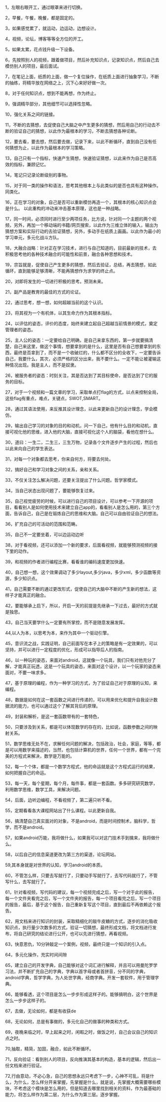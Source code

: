1，左眼右眼开工，通过眼罩来进行切换。    

2，早餐，午餐，晚餐，都是固定的。   

3，如果感觉累了，就运动，边运动，边想设计。    

4，视频，论坛，博客等等全方位的开工。    

5，如果太累，花点钱升级一下设备。     

6，先按照别人的视频，跟着做项目，然后补充知识点，记录知识点，然后自己去模仿别人的项目，最后面试。        

7，在笔记上面，纸质的上面，做一个复位操作，在纸质上面进行抽象学习，不断的抽练，将精华放在网络之上，沉下心来好好做一次。    

8，对于任何知识点，想到不能再想，作为终止。     

9，强调精华部分，其他细节可以选择性忽略。      

10，强化关系之间的链接。    

11，不断的去猜想，去促使自己大脑之中产生更多的猜想，然后用自己的行动去不断的验证自己的猜想，以此作为最根本的学习，不断去猜想各种论断。    

12，要去看，要去想，然后要去做，记录下来，以此不断循环，直到自己没有任何猜想为止，以此作为最根本的学习策略。     

13，自己只有一个指标，快速产生猜想，快速验证猜想，以此来作为自己是否高效的指标，兼顾记忆。

14，笔记只记录论断级别的事物。  

15，对于同一类的操作和语法，思考其他根本上与此类似的是否也具有这种操作。同类化。     

16，正在学习的对象，自己是否可以重新模仿再造一个，其根本的核心知识点会是什么。 以此重构的冲动来冲击基本原理，这也是一种战略。       

17，同一时间，必须同时进行至少两项任务，比方说，针对同一个主题的两个视频，另外，再加一个移动端的书籍/网页搜索，以此作为三维立体的输入，输出为猜想方案和实际行动的去验证猜想，另外，多动手在纸质上画画。以此作为最小的学习单元，多元化战斗方队。    

18，大融合战略：针对正在学习技术，进行与自己知道的，目前最新的技术，去积极思考他的各种技术融合的可能性和前景，融合各种思想和技术。   

19，宗旨就是，促使自己产生更多的猜想，然后去验证，总结，再去猜想，如此循环，直到能够足够清晰，不能再猜想作为求学的终止点。     

20，对即将发生的一切进行积极的思考。预测未来。

21，副产品是教育的最佳的方式的论证。    

22，通过思考，想一想，如何超越当前的这个认识。   

23，将其视为一个有机体，以其生命力作为其根本指标。    

24，以评估的姿态，评价的态度，始终来建立起自己超越当前情景的模式，奠定管理者的姿态。    

25，主人公的姿态：一定要给自己明确，是自己来拿东西的，第一步就要搞清楚，自己来这里，做这个事情，想要拿到的是什么，这里是否有自己想要拿到的东西，最终是否拿到了，而不是一个收破烂的，什么都不区分的全收下，一定要告诉自己，我要什么，其次，必须严格的区分出来，我不要什么。一定不能让被灌输这种情况出现。我是主人，而不是奴隶。           

26，被服务者的姿态：时刻关注，其是否达到了其目标使命，是否达到了它的服务的目标。   

27，对于一个视频和一篇文章的学习，采取单点打flag的方式，以点来控制全局，这些flag有重点，难点，关键点，SWOT,SMART。     

28，通过其语法使用，来反推其设计理念，以此来更新自己的设计理念，学会模仿。    

29，输出自己学习的对象的目的和动机，问一下自己，他有什么目的和动机，直接可视化他的思维，进入他的大脑，直接可视化这个人的脑袋，看他在想什么。     

30，道曰：一生二，二生三，三生万物，记录各个文件逐步产生的过程，然后也以此来向自己的学生表达。  

31，对每一个对象都去思考，你来自何方，将要去何处。    

32，搞好自己和学习对象之间的关系，亲和关系。    

33，不仅关注怎么解决问题，还要关注提出了什么问题。哲学家模式。     

34，当自己状态出现问题了，要能够恢复过来。    

35，自己视觉疲劳的时候，可以进行自己的项目设计，可以参考一下开源的项目，看看别人是如何使用技术来建立自己app的，看看别人是怎么用的，第三个方面，告诉自己，自己是在锻炼自己的思维和大脑。自己可以自由验证自己的想法。

36，扩充自己的可活动的范围和范畴。    

35，自己不一定要坐着，可以边运动边听    

38，对于看视频，还可以添加一个新的要求，后面看视频，就能够预测视频的接下里的动作。    

39，和视频的作者进行编程比赛，看看谁的编码速度更加快速。  

40，自己想一想，这个效果调动了多少layout,多少java，多少xml，多少函数等资源，多少知识点。    

41，自己需要不断的通过更改形式，促使自己的大脑中不断的产生新的想法，这样子才能真正的融合。     

42，要能够承上启下，所以，开启一天的前提是先继承一下过去，最好的方式就是独思。    

43，自己当天要学什么一定要有所掌控，而不是随意发展发挥。    

44,以人为本，以思考为本，来作为其中一个驱动引擎。     

45，意识流之战，实践证明，自己前面写在本子上的策略是有一定效果的，可以坚持，并可以进行一定程度的优化，形成可以指导后人的指南。     

46，以一种玩的姿态，来面对android，这就像一个玩具，我们只有对他充分了解，才能真正玩透，这是一个玩具的姿态，来面对这个设计，以一个玩家的姿态来面对，不要一味求多。      

47，基于原理的编程，作为一种学习的方式，为了验证自己对于原理的认知，来编程。

48，数据是如何在这一套函数之间进行传递的，可以用来优化和提升自我设计数据流的能力，也可以通过这个了解其背后的原理。      

49，封装和解析，是这一套函数带有的一套特色，

50，只要涉及到关系，都是可以体现数学的存在的，比如说，函数参数之间的映射关系。     

51，数学思维无处不在，求解任何问题的解决，包括政治，社会，家庭，等等，都是可以用数学来描述的，当然，也包括计算机的世界，任何一个世界，都有一个完美的方程式来解决，数学是万能的。      

52，每一个个体，都是一个数学方程式，他的命运就是这个方程式运行的结果，如何把握自己的命运。    

53，每一天，每个星期，每个月，每件事，都是一套函数。多多研究研究数学，利用数学思维，数学工具，来解决问题。      

54，后面，边听边编程，不看视频了，第二遍只听不看。     

55，定期看看各大课程网站出了什么课程。以此更新自我。     

56，搞清楚自己真实面对的对象，不是android，而是时间控制术，脑科学，哲学，而不是android。    

57，如果android万能，我将做什么，如果我可以对这门技术手到擒来，我将做什么。     

58，以后自己的信息渠道更改为第三方的渠道，论坛网站。     

59,其本身就是对世界的认知，学习android的本质。     

60，不管怎么样，只要去写就行了，只要动手写就行了，去写代码就行了，不管写什么，去写就行了。

61，针对看视频，写代码的建议，每一个视频完成之后，写一个对于此的报告，每一个文件夹看完之后，写一个文件夹的报告，每一个项目看完之后，写一个项目的报告，最后，基于这个报告，自己重新复写这个项目，直到最后不再依赖这个报告。

62，用文档来进行知识的封装，采取精细化的敲牛皮糖的方式，逐步的消化吸收知识点，执行量少次数多的方式，验证一切猜想，最终形成文档，将文档进行发布，将自己研究的结论进行公开，也可以先进行猜想，再看视频。     

63，快意恩仇，10分钟敲定一个案例，视频，最终只是一个知识的引入点。   

64，多元化操作，充实时间间隙    

65，建立自己的开发字典，自己能够对这个词汇进行解释，并且可以用曼陀罗学习法，并不断扩充自己的字典，字典以首字母或者首拼音，分不同的字典，android字典，哲学字典，为人处世字典，经商字典。开发一套软件，用于管理字典。       

66，能够看透，这个项目是怎么一步步形成这样子的。能够搞明白，这个世界是怎么一步步这样子的。        

67，去做，无论如何，都是有收获de     

68，无论如何，总是有事做的，多元化自己的做事的种类和方式。       

69，夜晚来临之时，早上起来之时，闲暇之时，做饭之时，自己会议自己的知识点之时。      

70,抽取，精简，加固，融合，如此不断循环。       

71，反向验证：看到别人的项目，反向推演其基本的构造，基本的逻辑，然后出一份文档来进行验证。     

72,行由意动，不必心急，自己的思想永远只考虑下一步，心神不可乱，将是什么，为什么，怎么样分开来掌握，先掌握是什么，就是说，先掌握大概需要哪些模块，不考虑这个模块是怎么用的，但是知道去哪里找到相关的资料，作为最基础的能力，将怎么样作为第二层，为什么作为第三层。逐步掌握。     


